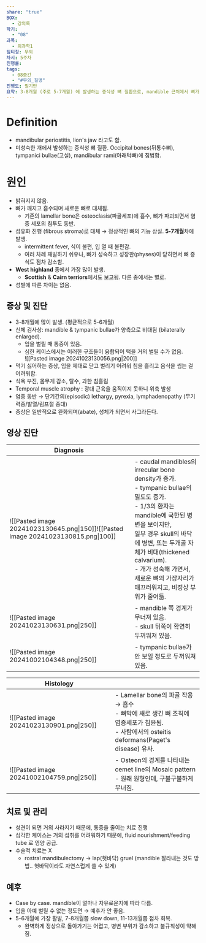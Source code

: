 ```yaml
---
share: "true"
BOX:
  - 강의록
학기:
  - "08"
과목:
  - 외과학1
팀티칭: 무외
차시: 5주차
진행률: 
tags:
  - 08중간
  - "#무외_질병"
진행도: 필기만
요약: 3-8개월 (주로 5-7개월) 에 발생하는 증식성 뼈 질환으로, mandible 근처에서 뼈가 파괴되고 흡수되며 새로운 뼈로 대체됨. 섬유화가 진행되며, 아래턱과 고실이 양측으로 비대되어 입을 벌릴 때 통증이 있거나 벌리기 어려워함. 먹기 힘들어 식욕 부진, 탈수, 체중 감소 등 나타남. 11-13개월령쯤 자라면서 나아지나, 심한 케이스면 예후가 안 좋음. West highland, Scottish, Cairn terriers 종에서 잘 나타남.
---
```


# Definition

- mandibular periostitis, lion's jaw 라고도 함.
- 미성숙한 개에서 발생하는 증식성 뼈 질환.  Occipital bones(뒤통수뼈), tympanici bullae(고실), mandibular rami(아래턱뼈)에 침범함.

# 원인

- 밝혀지지 않음.
- 뼈가 깨지고 흡수되며 새로운 뼈로 대체됨.
	- 기존의 lamellar bone은 osteoclasis(파골세포)에 흡수, 뼈가 파괴되면서 염증 세포의 침투도 동반.
- 섬유화 진행 (fibrous stroma)로 대체 → 정상적인 뼈의 기능 상실. **5-7개월**차에 발생.
	- intermittent fever, 식이 불편, 입 열 때 불편감. 
	- 여러 차례 재발하기 쉬우나, 뼈가 성숙하고 성장판(physes)이 닫히면서 뼈 증식도 점차 감소함. 
- **West highland** 종에서 가장 많이 발생.
	- **Scottish** & **Cairn terriors**에서도 보고됨. 다른 종에서는 별로.
- 성별에 따른 차이는 없음.

## 증상 및 진단

- 3-8개월에 많이 발생. (평균적으로 5-6개월)
- 신체 검사상: mandible & tympanic bullae가 양측으로 비대됨 (bilaterally enlarged). 
	- 입을 벌릴 때 통증이 있음.
	- 심한 케이스에서는 이러한 구조들이 융합되어 턱을 거의 벌릴 수가 없음.<br>![[Pasted image 20241023130056.png|200]]
- 먹기 싫어하는 증상, 입을 제대로 닫고 벌리기 어려워 침을 흘리고 음식을 씹는 걸 어려워함.
- 식욕 부진, 몸무게 감소, 탈수, 과한 침흘림
- Temporal muscle atrophy : 광대 근육을 움직이지 못하니 위축 발생
- 염증 동반 →  단기간의(episodic) lethargy, pyrexia, lymphadenopathy (무기력증/발열/림프절 종대)
- 증상은 일반적으로 완화되며(abate), 성체가 되면서 사그라든다.

## 영상 진단


| Diagnosis                                                                          |                                                                                                                                                                                                                                    |
| ---------------------------------------------------------------------------------- | ---------------------------------------------------------------------------------------------------------------------------------------------------------------------------------------------------------------------------------- |
| ![[Pasted image 20241023130645.png\|150]]![[Pasted image 20241023130815.png\|100]] | - caudal mandibles의 irrecular bone density가 증가.<br>- tympanic bullae의 밀도도 증가.<br>- 1/3의 환자는 mandible에 국한된 병변을 보이지만,<br>일부 경우 skull의 바닥에 병변, 또는 두개골 자체가 비대(thickened calvarium).<br>- 개가 성숙해 가면서, 새로운 뼈의 가장자리가 매끄러워지고, 비정상 부위가 줄어듦. |
| ![[Pasted image 20241023130631.png\|250]]                                          | - mandible 쪽 경계가 무너져 있음.<br>- skull 뒤쪽이 확연히 두꺼워져 있음.                                                                                                                                                                               |
| ![[Pasted image 20241002104348.png\|250]]                                          | - tympanic bullae가 안 보일 정도로 두꺼워져 있음.                                                                                                                                                                                               |

| Histology                                 |                                                                                                                |
| ----------------------------------------- | -------------------------------------------------------------------------------------------------------------- |
| ![[Pasted image 20241023130901.png\|250]] | - Lamellar bone의 파골 작용 → 흡수<br>- 뼈막에 새로 생긴 뼈 조직에 염증세포가 침윤됨.<br>- 사람에서의 osteitis deformans(Paget's disease) 유사. |
| ![[Pasted image 20241002104759.png\|250]] | - Osteon의 경계를 나타내는 cemet line의 Mosaic pattern<br>- 원래 원형인데, 구불구불하게 무너짐.                                        |

## 치료 및 관리

- 성견이 되면 거의 사라지기 때문에, 통증을 줄이는 치료 진행
- 심각한 케이스는 거의 섭취를 어려워하기 때문에, fluid nourishment/feeding tube 로 영양 공급.
- 수술적 치료는 X
	- rostral mandibulectomy → lap(혓바닥) gruel (mandible 잘라내는 것도 방법.. 혓바닥이라도 자연스럽게 쓸 수 있게)

## 예후

- Case by case. mandible이 얼마나 자유로운지에 따라 다름.
- 입을 아예 벌릴 수 없는 정도면 → 예후가 안 좋음.
- 5-6개월에 가장 활발, 7-8개월쯤 slow down, 11-13개월쯤 점차 회복.
	- 완벽하게 정상으로 돌아가기는 어렵고, 병변 부위가 감소하고 불규칙성이 약해짐.
